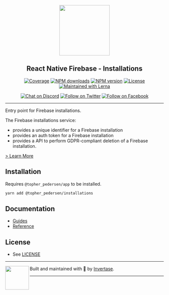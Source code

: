 <p align="center">
  <a href="https://rnfirebase.io">
    <img width="160px" src="https://i.imgur.com/JIyBtKW.png"><br/>
  </a>
  <h2 align="center">React Native Firebase - Installations</h2>
</p>

<p align="center">
  <a href="https://api.rnfirebase.io/coverage/installations/detail"><img src="https://api.rnfirebase.io/coverage/installations/badge?style=flat-square" alt="Coverage"></a>
  <a href="https://www.npmjs.com/package/@topher_pedersen/installations"><img src="https://img.shields.io/npm/dm/@topher_pedersen/installations.svg?style=flat-square" alt="NPM downloads"></a>
  <a href="https://www.npmjs.com/package/@topher_pedersen/installations"><img src="https://img.shields.io/npm/v/@topher_pedersen/installations.svg?style=flat-square" alt="NPM version"></a>
  <a href="/LICENSE"><img src="https://img.shields.io/npm/l/react-native-firebase.svg?style=flat-square" alt="License"></a>
  <a href="https://lerna.js.org/"><img src="https://img.shields.io/badge/maintained%20with-lerna-cc00ff.svg?style=flat-square" alt="Maintained with Lerna"></a>
</p>

<p align="center">
  <a href="https://invertase.link/discord"><img src="https://img.shields.io/discord/295953187817521152.svg?style=flat-square&colorA=7289da&label=Chat%20on%20Discord" alt="Chat on Discord"></a>
  <a href="https://twitter.com/rnfirebase"><img src="https://img.shields.io/twitter/follow/rnfirebase.svg?style=flat-square&colorA=1da1f2&colorB=&label=Follow%20on%20Twitter" alt="Follow on Twitter"></a>
  <a href="https://www.facebook.com/groups/rnfirebase"><img src="https://img.shields.io/badge/Follow%20on%20Facebook-4172B8?logo=facebook&style=flat-square&logoColor=fff" alt="Follow on Facebook"></a>
</p>

----

Entry point for Firebase installations.

The Firebase installations service:

- provides a unique identifier for a Firebase installation
- provides an auth token for a Firebase installation
- provides a API to perform GDPR-compliant deletion of a Firebase installation.


[> Learn More](https://firebase.google.com/docs/projects/manage-installations)

## Installation

Requires `@topher_pedersen/app` to be installed.

```bash
yarn add @topher_pedersen/installations
```

## Documentation

 - [Guides](https://rnfirebase.io/installations/usage/)
 - [Reference](https://rnfirebase.io/reference/installations)

## License

- See [LICENSE](/LICENSE)

----

<p>
  <img align="left" width="75px" src="https://static.invertase.io/assets/invertase-logo-small.png">
  <p align="left">
    Built and maintained with 💛 by <a href="https://invertase.io">Invertase</a>.
  </p>
</p>

----
